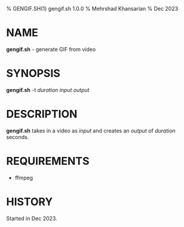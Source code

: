 % GENGIF.SH(1) gengif.sh 1.0.0
% Mehrshad Khansarian
% Dec 2023

# NAME
**gengif.sh** - generate GIF from video

# SYNOPSIS
**gengif.sh** -t _duration_ _input_ _output_

# DESCRIPTION
**gengif.sh** takes in a video as _input_ and creates an _output_ 
of _duration_ seconds.

# REQUIREMENTS
+ ffmpeg

# HISTORY
Started in Dec 2023.

